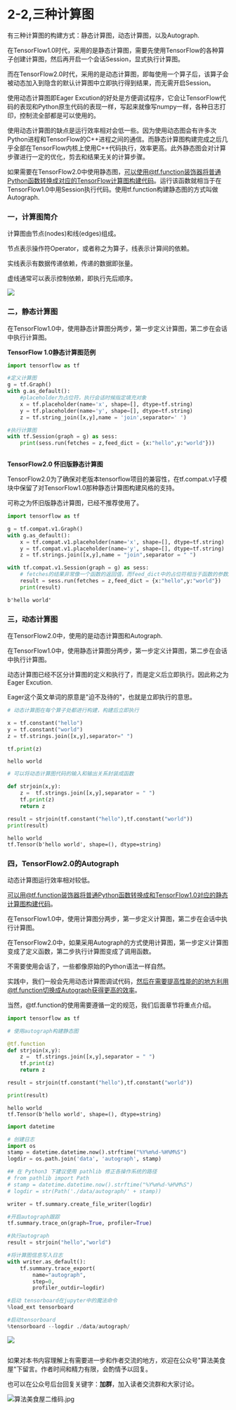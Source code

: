 # 2-2,三种计算图


有三种计算图的构建方式：静态计算图，动态计算图，以及Autograph.

在TensorFlow1.0时代，采用的是静态计算图，需要先使用TensorFlow的各种算子创建计算图，然后再开启一个会话Session，显式执行计算图。

而在TensorFlow2.0时代，采用的是动态计算图，即每使用一个算子后，该算子会被动态加入到隐含的默认计算图中立即执行得到结果，而无需开启Session。

使用动态计算图即Eager Excution的好处是方便调试程序，它会让TensorFlow代码的表现和Python原生代码的表现一样，写起来就像写numpy一样，各种日志打印，控制流全部都是可以使用的。

使用动态计算图的缺点是运行效率相对会低一些。因为使用动态图会有许多次Python进程和TensorFlow的C++进程之间的通信。而静态计算图构建完成之后几乎全部在TensorFlow内核上使用C++代码执行，效率更高。此外静态图会对计算步骤进行一定的优化，剪去和结果无关的计算步骤。

如果需要在TensorFlow2.0中使用静态图，可以使用@tf.function装饰器将普通Python函数转换成对应的TensorFlow计算图构建代码。运行该函数就相当于在TensorFlow1.0中用Session执行代码。使用tf.function构建静态图的方式叫做 Autograph.


### 一，计算图简介


计算图由节点(nodes)和线(edges)组成。

节点表示操作符Operator，或者称之为算子，线表示计算间的依赖。

实线表示有数据传递依赖，传递的数据即张量。

虚线通常可以表示控制依赖，即执行先后顺序。

![](./data/strjoin_graph.png)


### 二，静态计算图


在TensorFlow1.0中，使用静态计算图分两步，第一步定义计算图，第二步在会话中执行计算图。

<!-- #region -->
**TensorFlow 1.0静态计算图范例**

```python
import tensorflow as tf

#定义计算图
g = tf.Graph()
with g.as_default():
    #placeholder为占位符，执行会话时候指定填充对象
    x = tf.placeholder(name='x', shape=[], dtype=tf.string)  
    y = tf.placeholder(name='y', shape=[], dtype=tf.string)
    z = tf.string_join([x,y],name = 'join',separator=' ')

#执行计算图
with tf.Session(graph = g) as sess:
    print(sess.run(fetches = z,feed_dict = {x:"hello",y:"world"}))
   
```
<!-- #endregion -->

**TensorFlow2.0 怀旧版静态计算图**

TensorFlow2.0为了确保对老版本tensorflow项目的兼容性，在tf.compat.v1子模块中保留了对TensorFlow1.0那种静态计算图构建风格的支持。

可称之为怀旧版静态计算图，已经不推荐使用了。

```python
import tensorflow as tf

g = tf.compat.v1.Graph()
with g.as_default():
    x = tf.compat.v1.placeholder(name='x', shape=[], dtype=tf.string)
    y = tf.compat.v1.placeholder(name='y', shape=[], dtype=tf.string)
    z = tf.strings.join([x,y],name = "join",separator = " ")

with tf.compat.v1.Session(graph = g) as sess:
    # fetches的结果非常像一个函数的返回值，而feed_dict中的占位符相当于函数的参数序列。
    result = sess.run(fetches = z,feed_dict = {x:"hello",y:"world"})
    print(result)

```

```
b'hello world'
```


### 三，动态计算图


在TensorFlow2.0中，使用的是动态计算图和Autograph.

在TensorFlow1.0中，使用静态计算图分两步，第一步定义计算图，第二步在会话中执行计算图。

动态计算图已经不区分计算图的定义和执行了，而是定义后立即执行。因此称之为 Eager Excution.

Eager这个英文单词的原意是"迫不及待的"，也就是立即执行的意思。


```python
# 动态计算图在每个算子处都进行构建，构建后立即执行

x = tf.constant("hello")
y = tf.constant("world")
z = tf.strings.join([x,y],separator=" ")

tf.print(z)
```

```
hello world
```

```python
# 可以将动态计算图代码的输入和输出关系封装成函数

def strjoin(x,y):
    z =  tf.strings.join([x,y],separator = " ")
    tf.print(z)
    return z

result = strjoin(tf.constant("hello"),tf.constant("world"))
print(result)
```

```
hello world
tf.Tensor(b'hello world', shape=(), dtype=string)
```


### 四，TensorFlow2.0的Autograph


动态计算图运行效率相对较低。

可以用@tf.function装饰器将普通Python函数转换成和TensorFlow1.0对应的静态计算图构建代码。

在TensorFlow1.0中，使用计算图分两步，第一步定义计算图，第二步在会话中执行计算图。

在TensorFlow2.0中，如果采用Autograph的方式使用计算图，第一步定义计算图变成了定义函数，第二步执行计算图变成了调用函数。

不需要使用会话了，一些都像原始的Python语法一样自然。

实践中，我们一般会先用动态计算图调试代码，然后在需要提高性能的的地方利用@tf.function切换成Autograph获得更高的效率。

当然，@tf.function的使用需要遵循一定的规范，我们后面章节将重点介绍。


```python
import tensorflow as tf

# 使用autograph构建静态图

@tf.function
def strjoin(x,y):
    z =  tf.strings.join([x,y],separator = " ")
    tf.print(z)
    return z

result = strjoin(tf.constant("hello"),tf.constant("world"))

print(result)
```

```
hello world
tf.Tensor(b'hello world', shape=(), dtype=string)
```

```python
import datetime

# 创建日志
import os
stamp = datetime.datetime.now().strftime("%Y%m%d-%H%M%S")
logdir = os.path.join('data', 'autograph', stamp)

## 在 Python3 下建议使用 pathlib 修正各操作系统的路径
# from pathlib import Path
# stamp = datetime.datetime.now().strftime("%Y%m%d-%H%M%S")
# logdir = str(Path('./data/autograph/' + stamp))

writer = tf.summary.create_file_writer(logdir)

#开启autograph跟踪
tf.summary.trace_on(graph=True, profiler=True) 

#执行autograph
result = strjoin("hello","world")

#将计算图信息写入日志
with writer.as_default():
    tf.summary.trace_export(
        name="autograph",
        step=0,
        profiler_outdir=logdir)
```

```python
#启动 tensorboard在jupyter中的魔法命令
%load_ext tensorboard
```

```python
#启动tensorboard
%tensorboard --logdir ./data/autograph/
```

![](./data/2-2-tensorboard计算图.jpg)

```python

```

如果对本书内容理解上有需要进一步和作者交流的地方，欢迎在公众号"算法美食屋"下留言。作者时间和精力有限，会酌情予以回复。

也可以在公众号后台回复关键字：**加群**，加入读者交流群和大家讨论。

![算法美食屋二维码.jpg](./data/算法美食屋二维码.jpg)
